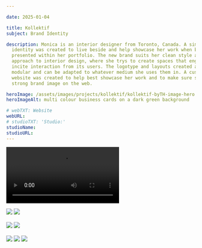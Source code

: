```yaml
---

date: 2025-01-04

title: Kollektif
subject: Brand Identity

description: Monica is an interior designer from Toronto, Canada. A simple brand
  identity was created to live beside and help showcase her work when being
  presented within her portfolio. The new brand suits her clean style and
  approach to interior design, where she trys to create spaces that engage and
  incite interaction from its users. The logotype and layouts created are
  modular and can be adapted to whatever medium she uses them in. A custom
  website was created to help best showcase her work and to make sure she has a
  strong brand image on the web.

heroImage: /assets/images/projects/kollektif/kollektif-byTH-image-hero.webp
heroImageAlt: multi colour business cards on a dark green background

# webTXT: Website
webURL:
# studioTXT: 'Studio:'
studioName:
studioURL:
---
```





<video loading="lazy" src="/assets/images/projects/kollektif/kollektif-byTH-horizontal-video-1.mp4" type="video/mp4" autoplay loop mute></video>

<img loading="lazy" src="/assets/images/projects/kollektif/kollektif-byTH-horizontal-image-2.webp" alt=" ">

<img loading="lazy" src="/assets/images/projects/kollektif/kollektif-byTH-horizontal-image-3.webp" alt=" ">


<div class="two-col">
    <img loading="lazy" src="/assets/images/projects/kollektif/kollektif-byTH-vertical-image-4.webp" alt="">
    <img loading="lazy" src="/assets/images/projects/kollektif/kollektif-byTH-vertical-image-5.png" alt="">
</div>


<img loading="lazy" src="/assets/images/projects/kollektif/kollektif-byTH-horizontal-image-6.webp" alt=" ">

<img loading="lazy" src="/assets/images/projects/kollektif/kollektif-byTH-horizontal-image-7.webp" alt=" ">


<div class="two-col">
    <img loading="lazy" src="/assets/images/projects/kollektif/kollektif-byTH-vertical-image-8.webp" alt="">
    <img loading="lazy" src="/assets/images/projects/kollektif/kollektif-byTH-vertical-image-9.webp" alt="">
</div>


<img loading="lazy" src="/assets/images/projects/kollektif/kollektif-byTH-horizontal-image-10.webp" alt=" ">

<img loading="lazy" src="/assets/images/projects/kollektif/kollektif-byTH-horizontal-image-11.webp" alt=" ">

<img loading="lazy" src="/assets/images/projects/kollektif/kollektif-byTH-horizontal-image-12.webp" alt=" ">